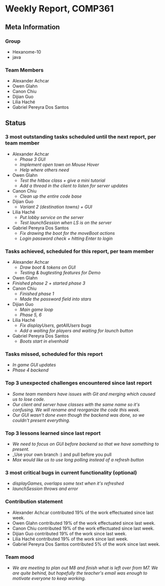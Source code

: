 # Weekly Report, COMP361

## Meta Information

### Group

- Hexanome-10
- java

### Team Members

- Alexander Achcar
- Owen Glahn
- Canon Chiu
- Dijian Guo
- Lilia Haché
- Gabriel Pereyra Dos Santos

## Status

### 3 most outstanding tasks scheduled until the next report, per team member

- Alexander Achcar
  - _Phase 3 GUI_
  - _Implement open town on Mouse Hover_
  - _Help where others need_
- Owen Glahn
  - _Test the hitbox class + give a mini tutorial_
  - _Add a thread in the client to listen for server updates_
- Canon Chiu
  - _Clean up the entire code base_
- Dijian Guo
  - _Variant 2 (destination towns) + GUI_
- Lilia Haché
  - _Put lobby service on the server_
  - _Test launchSession when LS is on the server_
- Gabriel Pereyra Dos Santos
  - _Fix drawing the boot for the moveBoot actions_
  - _Login password check + hitting Enter to login_

### Tasks achieved, scheduled for this report, per team member

- Alexander Achcar
  - _Draw boot & tokens on GUI_
  - _Testing & bugtesting features for Demo_  
- Owen Glahn
- _Finished phase 2 + started phase 3_
- Canon Chiu
  - _Finished phase 1_
  - _Made the password field into stars_
- Dijian Guo
  - _Main game loop_
  - _Phase 5, 6_
- Lilia Haché
  - _Fix displayUsers, getAllUsers bugs_
  - _Add a waiting for players and waiting for launch button_
- Gabriel Pereyra Dos Santos
  - _Boots start in elvenhold_

### Tasks missed, scheduled for this report

- _In game GUI updates_
- _Phase 4 backend_

### Top 3 unexpected challenges encountered since last report

- _Some team members have issues with Git and merging which caused us to lose code._
- _Our client and server have classes with the same name so it's confusing. We will rename and reorganize the code this week._
- _Our GUI wasn't done even though the backend was done, so we couldn't present everything._

### Top 3 lessons learned since last report

- _We need to focus on GUI before backend so that we have something to present._
- _Use your own branch :) and pull before you pull
- _Max would like us to use long polling instead of a refresh button_

### 3 most critical bugs in current functionality (optional)

- _displayGames, overlaps some text when it's refreshed_
- _launchSession throws and error_

### Contribution statement

- Alexander Achcar contributed 19% of the work effectuated since last week.
- Owen Glahn contributed 19% of the work effectuated since last week.
- Canon Chiu contributed 19% of the work effectuated since last week.
- Dijian Guo contributed 19% of the work since last week.
- Lilia Haché contributed 19% of the work since last week.
- Gabriel Pereyra Dos Santos contributed 5% of the work since last week.

### Team mood

- _We are meeting to plan out M8 and finish what is left over from M7. We are quite behind, but hopefully the teacher's email was enough to motivate everyone to keep working._
